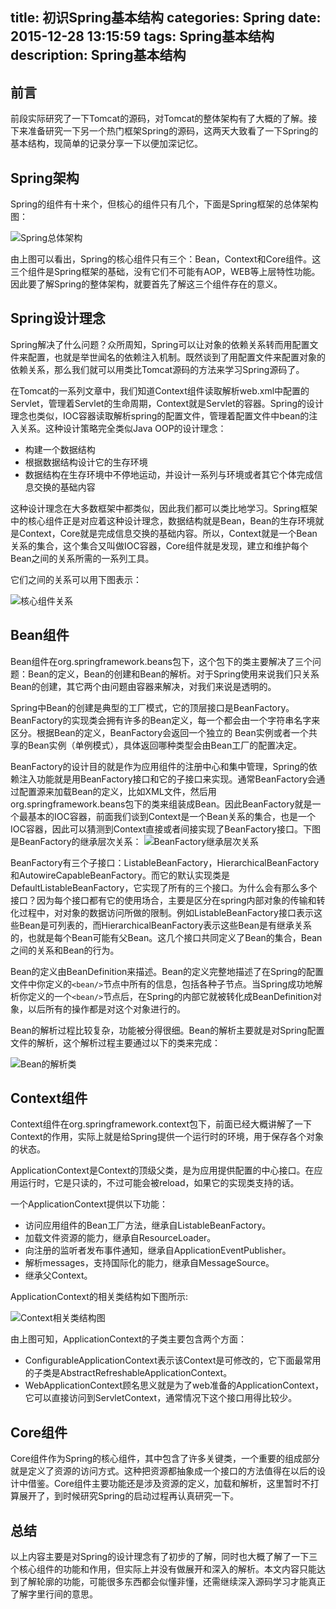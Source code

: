 title: 初识Spring基本结构
categories: Spring
date: 2015-12-28 13:15:59
tags: Spring基本结构
description: Spring基本结构
---

## 前言

前段实际研究了一下Tomcat的源码，对Tomcat的整体架构有了大概的了解。接下来准备研究一下另一个热门框架Spring的源码，这两天大致看了一下Spring的基本结构，现简单的记录分享一下以便加深记忆。

## Spring架构

Spring的组件有十来个，但核心的组件只有几个，下面是Spring框架的总体架构图：

![Spring总体架构](/image/springspring-structure.png)

由上图可以看出，Spring的核心组件只有三个：Bean，Context和Core组件。这三个组件是Spring框架的基础，没有它们不可能有AOP，WEB等上层特性功能。因此要了解Spring的整体架构，就要首先了解这三个组件存在的意义。

<!-- more -->

## Spring设计理念

Spring解决了什么问题？众所周知，Spring可以让对象的依赖关系转而用配置文件来配置，也就是举世闻名的依赖注入机制。既然谈到了用配置文件来配置对象的依赖关系，那么我们就可以用类比Tomcat源码的方法来学习Spring源码了。

在Tomcat的一系列文章中，我们知道Context组件读取解析web.xml中配置的Servlet，管理着Servlet的生命周期，Context就是Servlet的容器。Spring的设计理念也类似，IOC容器读取解析spring的配置文件，管理着配置文件中bean的注入关系。这种设计策略完全类似Java OOP的设计理念：

- 构建一个数据结构
- 根据数据结构设计它的生存环境
- 数据结构在生存环境中不停地运动，并设计一系列与环境或者其它个体完成信息交换的基础内容

这种设计理念在大多数框架中都类似，因此我们都可以类比地学习。Spring框架中的核心组件正是对应着这种设计理念，数据结构就是Bean，Bean的生存环境就是Context，Core就是完成信息交换的基础内容。所以，Context就是一个Bean关系的集合，这个集合又叫做IOC容器，Core组件就是发现，建立和维护每个Bean之间的关系所需的一系列工具。

它们之间的关系可以用下图表示：

![核心组件关系](/image/springspring-relation.png)

## Bean组件

Bean组件在org.springframework.beans包下，这个包下的类主要解决了三个问题：Bean的定义，Bean的创建和Bean的解析。对于Spring使用来说我们只关系Bean的创建，其它两个由问题由容器来解决，对我们来说是透明的。

Spring中Bean的创建是典型的工厂模式，它的顶层接口是BeanFactory。BeanFactory的实现类会拥有许多的Bean定义，每一个都会由一个字符串名字来区分。根据Bean的定义，BeanFactory会返回一个独立的 Bean实例或者一个共享的Bean实例（单例模式），具体返回哪种类型会由Bean工厂的配置决定。

BeanFactory的设计目的就是作为应用组件的注册中心和集中管理，Spring的依赖注入功能就是用BeanFactory接口和它的子接口来实现。通常BeanFactory会通过配置源来加载Bean的定义，比如XML文件，然后用org.springframework.beans包下的类来组装成Bean。因此BeanFactory就是一个最基本的IOC容器，前面我们谈到Context是一个Bean关系的集合，也是一个IOC容器，因此可以猜测到Context直接或者间接实现了BeanFactory接口。下图是BeanFactory的继承层次关系：
![BeanFactory继承层次关系](/image/springspring-beanfactory.png)

BeanFactory有三个子接口：ListableBeanFactory，HierarchicalBeanFactory和AutowireCapableBeanFactory。而它的默认实现类是DefaultListableBeanFactory，它实现了所有的三个接口。为什么会有那么多个接口？因为每个接口都有它的使用场合，主要是区分在spring内部对象的传输和转化过程中，对对象的数据访问所做的限制。例如ListableBeanFactory接口表示这些Bean是可列表的，而HierarchicalBeanFactory表示这些Bean是有继承关系的，也就是每个Bean可能有父Bean。这几个接口共同定义了Bean的集合，Bean之间的关系和Bean的行为。

Bean的定义由BeanDefinition来描述。Bean的定义完整地描述了在Spring的配置文件中你定义的`<bean/>`节点中所有的信息，包括各种子节点。当Spring成功地解析你定义的一个`<bean/>`节点后，在Spring的内部它就被转化成BeanDefinition对象，以后所有的操作都是对这个对象进行的。

Bean的解析过程比较复杂，功能被分得很细。Bean的解析主要就是对Spring配置文件的解析，这个解析过程主要通过以下的类来完成：

![Bean的解析类](/image/springspring-xmlreader.png)

## Context组件

Context组件在org.springframework.context包下，前面已经大概讲解了一下Context的作用，实际上就是给Spring提供一个运行时的环境，用于保存各个对象的状态。

ApplicationContext是Context的顶级父类，是为应用提供配置的中心接口。在应用运行时，它是只读的，不过可能会被reload，如果它的实现类支持的话。

一个ApplicationContext提供以下功能：

- 访问应用组件的Bean工厂方法，继承自ListableBeanFactory。
- 加载文件资源的能力，继承自ResourceLoader。
- 向注册的监听者发布事件通知，继承自ApplicationEventPublisher。
- 解析messages，支持国际化的能力，继承自MessageSource。
- 继承父Context。

ApplicationContext的相关类结构如下图所示:

![Context相关类结构图](/image/springspring-context-relation.png)

由上图可知，ApplicationContext的子类主要包含两个方面：

- ConfigurableApplicationContext表示该Context是可修改的，它下面最常用的子类是AbstractRefreshableApplicationContext。
- WebApplicationContext顾名思义就是为了web准备的ApplicationContext，它可以直接访问到ServletContext，通常情况下这个接口用得比较少。

## Core组件

Core组件作为Spring的核心组件，其中包含了许多关键类，一个重要的组成部分就是定义了资源的访问方式。这种把资源都抽象成一个接口的方法值得在以后的设计中借鉴。Core组件主要功能还是涉及资源的定义，加载和解析，这里暂时不打算展开了，到时候研究Spring的启动过程再认真研究一下。

## 总结

以上内容主要是对Spring的设计理念有了初步的了解，同时也大概了解了一下三个核心组件的功能和作用，但实际上并没有做展开和深入的解析。本文内容只能达到了解轮廓的功能，可能很多东西都会似懂非懂，还需继续深入源码学习才能真正了解字里行间的意思。
